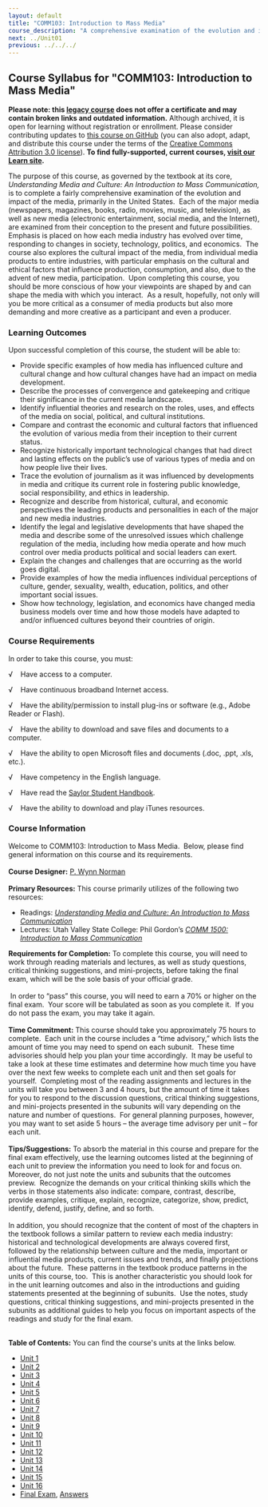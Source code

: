 ```yaml
---
layout: default
title: "COMM103: Introduction to Mass Media"
course_description: "A comprehensive examination of the evolution and impact of the media, primarily in the United States, which should lead you to reflect upon how your viewpoints are shaped by and can shape the media with which you interact."
next: ../Unit01
previous: ../../../
---
```

Course Syllabus for "COMM103: Introduction to Mass Media"
---------------------------------------------------------

**Please note: this [legacy course](https://sayloracademy.zendesk.com/hc/en-us/articles/206089967) does not offer a certificate and may contain 
broken links and outdated information.** Although archived, it is open 
for learning without registration or enrollment. Please consider contributing 
updates to [this course on GitHub](https://github.com/saylordotorg/course_comm103) 
(you can also adopt, adapt, and distribute this course under the terms of 
the [Creative Commons Attribution 3.0 license](http://creativecommons.org/licenses/by/3.0/)). **To find fully-supported, current courses, [visit our 
Learn site](https://learn.saylor.org).**

The purpose of this course, as governed by the textbook at its core,
*Understanding Media and Culture: An Introduction to Mass
Communication,* is to complete a fairly comprehensive examination of the
evolution and impact of the media, primarily in the United States.  Each
of the major media (newspapers, magazines, books, radio, movies, music,
and television), as well as new media (electronic entertainment, social
media, and the Internet), are examined from their conception to the
present and future possibilities.  Emphasis is placed on how each media
industry has evolved over time, responding to changes in society,
technology, politics, and economics.  The course also explores the
cultural impact of the media, from individual media products to entire
industries, with particular emphasis on the cultural and ethical factors
that influence production, consumption, and also, due to the advent of
new media, participation.  Upon completing this course, you should be
more conscious of how your viewpoints are shaped by and can shape the
media with which you interact.  As a result, hopefully, not only will
you be more critical as a consumer of media products but also more
demanding and more creative as a participant and even a producer.

### Learning Outcomes

Upon successful completion of this course, the student will be able to:

-   Provide specific examples of how media has influenced culture and
    cultural change and how cultural changes have had an impact on media
    development.
-   Describe the processes of convergence and gatekeeping and critique
    their significance in the current media landscape.
-   Identify influential theories and research on the roles, uses, and
    effects of the media on social, political, and cultural
    institutions.
-   Compare and contrast the economic and cultural factors that
    influenced the evolution of various media from their inception to
    their current status.
-   Recognize historically important technological changes that had
    direct and lasting effects on the public’s use of various types of
    media and on how people live their lives.
-   Trace the evolution of journalism as it was influenced by
    developments in media and critique its current role in fostering
    public knowledge, social responsibility, and ethics in leadership.
-   Recognize and describe from historical, cultural, and economic
    perspectives the leading products and personalities in each of the
    major and new media industries.
-   Identify the legal and legislative developments that have shaped the
    media and describe some of the unresolved issues which challenge
    regulation of the media, including how media operate and how much
    control over media products political and social leaders can exert.
-   Explain the changes and challenges that are occurring as the world
    goes digital.
-   Provide examples of how the media influences individual perceptions
    of culture, gender, sexuality, wealth, education, politics, and
    other important social issues.
-   Show how technology, legislation, and economics have changed media
    business models over time and how those models have adapted to
    and/or influenced cultures beyond their countries of origin.

### Course Requirements

In order to take this course, you must:  
  
 √    Have access to a computer.  
  
 √    Have continuous broadband Internet access.  
  
 √    Have the ability/permission to install plug-ins or software (e.g.,
Adobe Reader or Flash).  
  
 √    Have the ability to download and save files and documents to a
computer.  
  
 √    Have the ability to open Microsoft files and documents (.doc,
.ppt, .xls, etc.).  
  
 √    Have competency in the English language.  
  
 √    Have read the [Saylor Student
Handbook](https://resources.saylor.org/archived/wp-content/uploads/2012/05/Saylor-StudentHandbook.pdf).  
  
 √    Have the ability to download and play iTunes resources.

### Course Information

Welcome to COMM103: Introduction to Mass Media.  Below, please find
general information on this course and its requirements.  
    
 **Course Designer:** [P. Wynn
Norman](http://www.saylor.org/faculty-h-n/#ProfessorPWynnNorman)  
    
 **Primary Resources:** This course primarily utilizes of the following
two resources:  

-   Readings: [*Understanding Media and Culture: An Introduction to Mass
    Communication*](https://resources.saylor.org/archived/textbooks/Understanding%20Media%20and%20Culture.pdf)
-   Lectures: Utah Valley State College: Phil Gordon’s *[COMM 1500:
    Introduction to Mass
    Communication](http://desource.uvu.edu/videos/comm1500.php)*

**Requirements for Completion:** To complete this course, you will need
to work through reading materials and lectures, as well as study
questions, critical thinking suggestions, and mini-projects, before
taking the final exam, which will be the sole basis of your official
grade.  
    
  In order to “pass” this course, you will need to earn a 70% or higher
on the final exam.  Your score will be tabulated as soon as you complete
it.  If you do not pass the exam, you may take it again.  
    
 **Time Commitment:** This course should take you approximately 75 hours
to complete.  Each unit in the course includes a “time advisory,” which
lists the amount of time you may need to spend on each subunit.  These
time advisories should help you plan your time accordingly.  It may be
useful to take a look at these time estimates and determine how much
time you have over the next few weeks to complete each unit and then set
goals for yourself.  Completing most of the reading assignments and
lectures in the units will take you between 3 and 4 hours, but the
amount of time it takes for you to respond to the discussion questions,
critical thinking suggestions, and mini-projects presented in the
subunits will vary depending on the nature and number of questions.  For
general planning purposes, however, you may want to set aside 5 hours –
the average time advisory per unit – for each unit.  
    
 **Tips/Suggestions:** To absorb the material in this course and prepare
for the final exam effectively, use the learning outcomes listed at the
beginning of each unit to preview the information you need to look for
and focus on.  Moreover, do not just note the units and subunits that
the outcomes preview.  Recognize the demands on your critical thinking
skills which the verbs in those statements also indicate: compare,
contrast, describe, provide examples, critique, explain, recognize,
categorize, show, predict, identify, defend, justify, define, and so
forth.  
    
 In addition, you should recognize that the content of most of the
chapters in the textbook follows a similar pattern to review each media
industry: historical and technological developments are always covered
first, followed by the relationship between culture and the media,
important or influential media products, current issues and trends, and
finally projections about the future.  These patterns in the textbook
produce patterns in the units of this course, too.  This is another
characteristic you should look for in the unit learning outcomes and
also in the introductions and guiding statements presented at the
beginning of subunits.  Use the notes, study questions, critical
thinking suggestions, and mini-projects presented in the subunits as
additional guides to help you focus on important aspects of the readings
and study for the final exam.  
    

**Table of Contents:** You can find the course's units at the links below.

- [Unit 1](https://legacy.saylor.org/comm103/Unit01/)
- [Unit 2](https://legacy.saylor.org/comm103/Unit02/)
- [Unit 3](https://legacy.saylor.org/comm103/Unit03/)
- [Unit 4](https://legacy.saylor.org/comm103/Unit04/)
- [Unit 5](https://legacy.saylor.org/comm103/Unit05/)
- [Unit 6](https://legacy.saylor.org/comm103/Unit06/)
- [Unit 7](https://legacy.saylor.org/comm103/Unit07/)
- [Unit 8](https://legacy.saylor.org/comm103/Unit08/)
- [Unit 9](https://legacy.saylor.org/comm103/Unit09/)
- [Unit 10](https://legacy.saylor.org/comm103/Unit10/)
- [Unit 11](https://legacy.saylor.org/comm103/Unit11/)
- [Unit 12](https://legacy.saylor.org/comm103/Unit12/)
- [Unit 13](https://legacy.saylor.org/comm103/Unit13/)
- [Unit 14](https://legacy.saylor.org/comm103/Unit14/)
- [Unit 15](https://legacy.saylor.org/comm103/Unit15/)
- [Unit 16](https://legacy.saylor.org/comm103/Unit16/)
- [Final Exam](http://saylordotorg.github.io/LegacyExams/COMM/COMM103/COMM103-FinalExam.html), [Answers](http://saylordotorg.github.io/LegacyExams/COMM/COMM103/COMM103-FinalExam-Answers.html)
